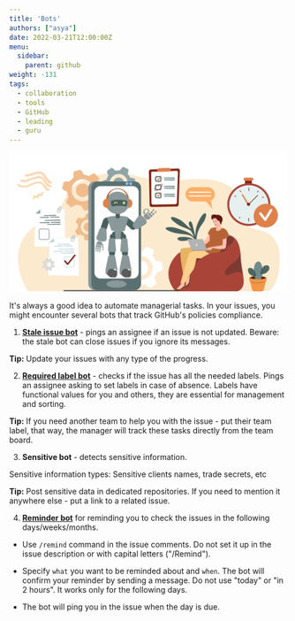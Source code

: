 ```yaml
---
title: 'Bots'
authors: ["asya"]
date: 2022-03-21T12:00:00Z
menu:
  sidebar:
    parent: github
weight: -131
tags:
  - collaboration
  - tools
  - GitHub
  - leading
  - guru
---
```


![Bots](/img/github/bots.png)

It's always a good idea to automate managerial tasks. In your issues, you might encounter several bots that track GitHub's policies compliance.

1. [**Stale issue bot**](https://github.com/marketplace/actions/close-stale-issues-with-assignes) - pings an assignee if an issue is not updated. Beware: the stale bot can close issues if you ignore its messages.

**Tip:** Update your issues with any type of the progress. 

2. [**Required label bot**](https://github.com/marketplace/actions/pr-label-check-and-comment) - checks if the issue has all the needed labels. Pings an assignee asking to set labels in case of absence. Labels have functional values for you and others, they are essential for management and sorting.

**Tip:** If you need another team to help you with the issue - put their team label, that way, the manager will track these tasks directly from the team board.

3. **Sensitive bot** - detects sensitive information. 

Sensitive information types:
Sensitive clients names, trade secrets, etc

**Tip:**  Post sensitive data in dedicated repositories. If you need to mention it anywhere else - put a link to a related issue.

4. **[Reminder bot](https://github.com/marketplace/actions/issue-reminder)** for reminding you to check the issues in the following days/weeks/months.

 - Use `/remind` command in the issue comments. Do not set it up in the issue description or with capital letters ("/Remind").
  
 - Specify `what` you want to be reminded about and `when`. The bot will confirm your reminder by sending a message. Do not use "today" or "in 2 hours". It works only for the following days.

 - The bot will ping you in the issue when the day is due.